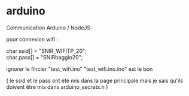 # arduino
Communication Arduino / NodeJS

pour connexion wifi :

char ssid[] = "SNIR_WIFITP_20";        
char pass[] = "SNIRbaggio20";

ignorer le fihcier "test_wifi.ino" "test_wifi.ino.ino" est le bon

( le ssid et le pass ont été mis dans la page principale mais je sais qu'ils doivent être mis dans arduino_secrets.h )

